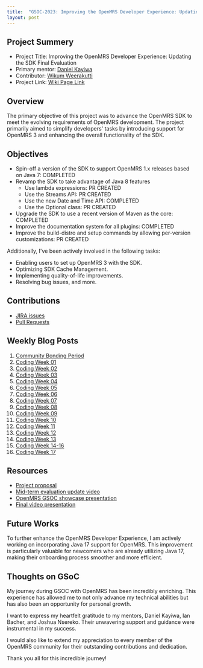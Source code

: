 ```yaml
---
title:  "GSOC-2023: Improving the OpenMRS Developer Experience: Updating the SDK Final Evaluation"
layout: post
---
```


## Project Summery

* Project Title: Improving the OpenMRS Developer Experience: Updating the SDK Final Evaluation
* Primary mentor: [Daniel Kayiwa](https://talk.openmrs.org/u/dkayiwa)
* Contributor: [Wikum Weerakutti](https://www.linkedin.com/in/wikum-weerakutti-a455261a6/)
* Project Link: [Wiki Page Link](https://wiki.openmrs.org/display/projects/GSoC+2023%3A+Improving+the+OpenMRS+Developer+Experience%3A+Updating+the+SDK)







## Overview

The primary objective of this project was
to advance the OpenMRS SDK to meet the evolving requirements of OpenMRS development.
The project primarily aimed to simplify developers'
tasks by introducing support for OpenMRS 3 and enhancing the overall functionality of the SDK.

## Objectives

* Spin-off a version of the SDK to support OpenMRS 1.x releases based on Java 7: COMPLETED
* Revamp the SDK to take advantage of Java 8 features
  * Use lambda expressions: PR CREATED
  * Use the Streams API: PR CREATED
  * Use the new Date and Time API: COMPLETED
  * Use the Optional class: PR CREATED
* Upgrade the SDK to use a recent version of Maven as the core: COMPLETED
* Improve the documentation system for all plugins: COMPLETED
* Improve the build-distro and setup commands by allowing per-version customizations: PR CREATED

Additionally, I've been actively involved in the following tasks:

* Enabling users to set up OpenMRS 3 with the SDK.
* Optimizing SDK Cache Management.
* Implementing quality-of-life improvements.
* Resolving bug issues, and more.

## Contributions

* [JIRA issues](https://issues.openmrs.org/browse/SDK-307?jql=project%20%3D%20SDK%20AND%20assignee%20in%20(currentUser())%20ORDER%20BY%20assignee%20ASC%2C%20created%20ASC)
* [Pull Requests](https://github.com/openmrs/openmrs-sdk/pulls?page=1&q=is%3Apr+author%3A%40me)

## Weekly Blog Posts

1.  [Community Bonding Period](https://wikumchamith.github.io/blog/GSOC-2023-Community-Bonding-Period/)
2.  [Coding Week 01](https://wikumchamith.github.io/blog/GSOC-2023-Coding-Week-01/)
3.  [Coding Week 02](https://wikumchamith.github.io/blog/GSOC-2023-Coding-Week-02/)
4.  [Coding Week 03](https://wikumchamith.github.io/blog/GSOC-2023-Coding-Week-03/)
5.  [Coding Week 04](https://wikumchamith.github.io/blog/GSOC-2023-Coding-Week-04/)
6.  [Coding Week 05](https://wikumchamith.github.io/blog/GSOC-2023-Coding-Week-05/)
7.  [Coding Week 06](https://wikumchamith.github.io/blog/GSOC-2023-Coding-Week-06/)
8.  [Coding Week 07](https://wikumchamith.github.io/blog/GSOC-2023-Coding-Week-07/)
9.  [Coding Week 08](https://wikumchamith.github.io/blog/GSOC-2023-Coding-Week-08/)
10. [Coding Week 09](https://wikumchamith.github.io/blog/GSOC-2023-Coding-Week-09/)
11. [Coding Week 10](https://wikumchamith.github.io/blog/GSOC-2023-Coding-Week-10/)
12. [Coding Week 11](https://wikumchamith.github.io/blog/GSOC-2023-Coding-Week-11/)
13. [Coding Week 12](https://wikumchamith.github.io/blog/GSOC-2023-Coding-Week-12/)
14. [Coding Week 13](https://wikumchamith.github.io/blog/GSOC-2023-Coding-Week-13/)
15. [Coding Week 14-16](https://wikumchamith.github.io/blog/GSOC-2023-Coding-Week-14-16/)
16. [Coding Week 17](https://wikumchamith.github.io/blog/GSOC-2023-Coding-Week-17/)

## Resources

* [Project proposal](https://docs.google.com/document/d/1y3eSdBFVntc5K29vURG7ML9o0dKqxi4FjN1Ne8bCp7A/edit?usp=sharing)
* [Mid-term evaluation update video](https://www.youtube.com/watch?v=s_zOnU4dBqQ)
* [OpenMRS GSOC showcase presentation](https://www.youtube.com/watch?v=Vn0cUZndCJM)
* [Final video presentation]()

## Future Works

To further enhance the OpenMRS Developer Experience, I am actively working on incorporating Java 17 support for OpenMRS. 
This improvement is particularly valuable for newcomers who are already utilizing Java 17, making their onboarding process smoother and more efficient.

## Thoughts on GSoC

My journey during GSOC with OpenMRS has been incredibly enriching. This experience has allowed me to not only advance my technical abilities but has also been an opportunity for personal growth.

I want to express my heartfelt gratitude to my mentors, Daniel Kayiwa, Ian Bacher, and Joshua Nsereko. Their unwavering support and guidance were instrumental in my success.

I would also like to extend my appreciation to every member of the OpenMRS community for their outstanding contributions and dedication.

Thank you all for this incredible journey!







